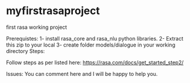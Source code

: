 # myfirstrasaproject
first rasa working project

Prerequistes:
1- install rasa_core and rasa_nlu python libraries. 
2- Extract this zip to your local
3- create folder models/dialogue in your working directory
Steps:

Follow steps as per listed here: https://rasa.com/docs/get_started_step2/ 


Issues: 
You can comment here and I will  be happy to help you.
